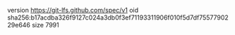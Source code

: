 version https://git-lfs.github.com/spec/v1
oid sha256:b17acdba326f9127c024a3db0f3ef71193311906f010f5d7df7557790229e646
size 7991
